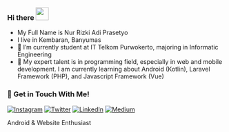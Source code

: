 ### Hi there <img src="https://raw.githubusercontent.com/iampavangandhi/iampavangandhi/master/gifs/Hi.gif" width="30px"></h2>

- My Full Name is Nur Rizki Adi Prasetyo
- I live in Kembaran, Banyumas
- 🔭 I’m currently student at IT Telkom Purwokerto, majoring in Informatic Engineering
- 🌱 My expert talent is in programming field, especially in web and mobile development. I am currently learning about Android (Kotlin), Laravel Framework (PHP), and Javascript Framework (Vue)

### 💬 Get in Touch With Me!
<a href="https://www.instagram.com/nurrizkiadip_/" target="_blank"><img src="https://img.shields.io/badge/Instagram-%23E4405F.svg?&style=flat-square&logo=instagram&logoColor=white" alt="Instagram"></a>
<a href="https://twitter.com/NAdiprasetyo" target="_blank"><img src="https://img.shields.io/badge/Twitter-%231da1f2.svg?&style=flat-square&logo=twitter&logoColor=white" alt="Twitter"></a>
<a href="https://www.linkedin.com/in/nur-rizki-adi-prasetyo-2a2ba0157/" target="_blank"><img src="https://img.shields.io/badge/LinkedIn-%230a66c2.svg?&style=flat-square&logo=linkedin&logoColor=white" alt="LinkedIn"></a>
<a href="https://medium.com/@nrap.rizki10" target="_blank"><img src="https://img.shields.io/badge/Medium-%2312100E.svg?&style=flat-square&logo=medium&logoColor=white" alt="Medium"></a>

Android & Website Enthusiast

<!--
**nurrizkiadip/nurrizkiadip** is a ✨ _special_ ✨ repository because its `README.md` (this file) appears on your GitHub profile.

Here are some ideas to get you started:

- 🔭 I’m currently working on ...
- 🌱 I’m currently learning ...
- 👯 I’m looking to collaborate on ...
- 🤔 I’m looking for help with ...
- 💬 Ask me about ...
- 📫 How to reach me: ...
- 😄 Pronouns: ...
- ⚡ Fun fact: ...
-->
